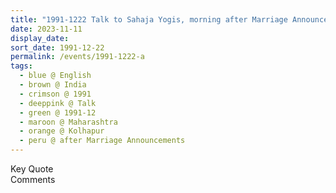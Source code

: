 ```yaml
---
title: "1991-1222 Talk to Sahaja Yogis, morning after Marriage Announcements, Kolhapur, Maharashtra, India"
date: 2023-11-11
display_date: 
sort_date: 1991-12-22
permalink: /events/1991-1222-a
tags:
  - blue @ English
  - brown @ India
  - crimson @ 1991
  - deeppink @ Talk
  - green @ 1991-12
  - maroon @ Maharashtra
  - orange @ Kolhapur
  - peru @ after Marriage Announcements
---
```


<wave-list>
  <list-title color="green" width="75">Key Quote</list-title>
  <list-item color="BlanchedAlmond"  width="200"></list-item>
  <list-item color="Lavender"></list-item>
  <list-item color="BlanchedAlmond"></list-item>
</wave-list>

<br>

<wave-list>
  <list-title color="green" width="75">Comments</list-title>
  <list-item color="BlanchedAlmond"  width="200"></list-item>
  <list-item color="Lavender"></list-item>
  <list-item color="BlanchedAlmond"></list-item>
</wave-list>
